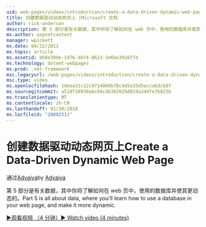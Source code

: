 ```yaml
---
uid: web-pages/videos/introduction/create-a-data-driven-dynamic-web-page
title: 创建数据驱动动态网页上 |Microsoft 文档
author: rick-anderson
description: 第 5 部分是有关数据，其中你将了解如何在 web 页中，使用的数据库并使其更动态的。
ms.author: aspnetcontent
manager: wpickett
ms.date: 04/12/2011
ms.topic: article
ms.assetid: b68e309e-1d76-4bf4-8623-3e6be3916f7d
ms.technology: dotnet-webpages
ms.prod: .net-framework
msc.legacyurl: /web-pages/videos/introduction/create-a-data-driven-dynamic-web-page
msc.type: video
ms.openlocfilehash: 1deea31c12c9714006b78c4d5e35d5acca6dcb8f
ms.sourcegitcommit: a510f38930abc84c4b302029d019a34dfe76823b
ms.translationtype: MT
ms.contentlocale: zh-CN
ms.lasthandoff: 01/30/2018
ms.locfileid: "28882511"
---
```

<a name="create-a-data-driven-dynamic-web-page"></a><span data-ttu-id="cae3b-103">创建数据驱动动态网页上</span><span class="sxs-lookup"><span data-stu-id="cae3b-103">Create a Data-Driven Dynamic Web Page</span></span>
====================
<span data-ttu-id="cae3b-104">通过[Advaiya](https://twitter.com/Advaiyasolns)</span><span class="sxs-lookup"><span data-stu-id="cae3b-104">by [Advaiya](https://twitter.com/Advaiyasolns)</span></span>

<span data-ttu-id="cae3b-105">第 5 部分是有关数据，其中你将了解如何在 web 页中，使用的数据库并使其更动态的。</span><span class="sxs-lookup"><span data-stu-id="cae3b-105">Part 5 is all about data, where you'll learn how to use a database in your web page, and make it more dynamic.</span></span>

[<span data-ttu-id="cae3b-106">&#9654;观看视频 （4 分钟）</span><span class="sxs-lookup"><span data-stu-id="cae3b-106">&#9654; Watch video (4 minutes)</span></span>](https://channel9.msdn.com/Blogs/ASP-NET-Site-Videos/create-a-data-driven-dynamic-web-page)
